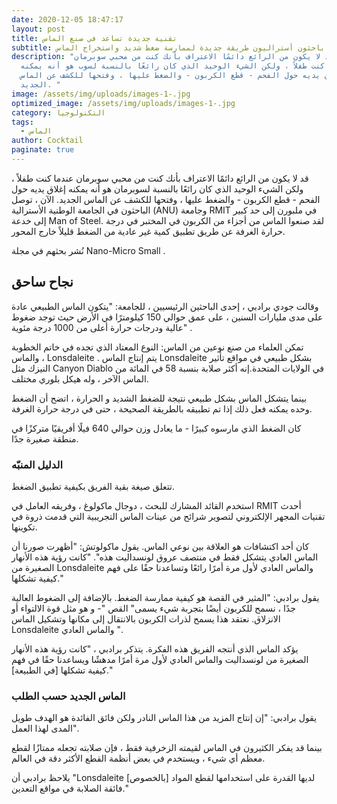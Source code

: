 ```yaml
---
date: 2020-12-05 18:47:17
layout: post
title: تقنية جديدة تساعد في صنع الماس
subtitle: يكتشف باحثون أستراليون طريقة جديدة لممارسة ضغط شديد واستخراج الماس.
description: "قد لا يكون من الرائع دائمًا الاعتراف بأنك كنت من محبي سوبرمان
  عندما كنت طفلاً ، ولكن الشيء الوحيد الذي كان رائعًا بالنسبة لسوب هو أنه يمكنه
  إغلاق يديه حول الفحم - قطع الكربون - والضغط عليها ، وفتحها للكشف عن الماس
  الجديد. "
image: /assets/img/uploads/images-1-.jpg
optimized_image: /assets/img/uploads/images-1-.jpg
category: التكنولوجيا
tags:
  - الماس
author: Cocktail
paginate: true
---
```

قد لا يكون من الرائع دائمًا الاعتراف بأنك كنت من محبي سوبرمان عندما كنت طفلاً ، ولكن الشيء الوحيد الذي كان رائعًا بالنسبة لسوبرمان  هو أنه يمكنه إغلاق يديه حول الفحم - قطع الكربون - والضغط عليها ، وفتحها للكشف عن الماس الجديد. الآن ، توصل الباحثون في الجامعة الوطنية الأسترالية (ANU) وجامعة RMIT في ملبورن إلى حد كبير إلى خدعة Man of Steel. لقد صنعوا الماس من أجزاء من الكربون في المختبر في درجة حرارة الغرفة عن طريق تطبيق كمية غير عادية من الضغط قليلاً خارج المحور.

نُشر بحثهم في مجلة Nano-Micro Small .

## نجاح ساحق

وقالت جودي برادبي ، إحدى الباحثين الرئيسيين ، للجامعة: "يتكون الماس الطبيعي عادة على مدى مليارات السنين ، على عمق حوالي 150 كيلومترًا في الأرض حيث توجد ضغوط عالية ودرجات حرارة أعلى من 1000 درجة مئوية" .

تمكن العلماء من صنع نوعين من الماس: النوع المعتاد الذي تجده في خاتم الخطوبة ، والماس Lonsdaleite . يتم إنتاج الماس Lonsdaleite بشكل طبيعي في مواقع تأثير النيزك مثل Canyon Diablo في الولايات المتحدة.إنه أكثر صلابة بنسبة 58 في المائة من الماس الآخر ، وله هيكل بلوري مختلف.

بينما يتشكل الماس بشكل طبيعي نتيجة للضغط الشديد و الحرارة ، اتضح أن الضغط وحده يمكنه فعل ذلك إذا تم تطبيقه بالطريقة الصحيحة ، حتى في درجة حرارة الغرفة.

كان الضغط الذي مارسوه كبيرًا - ما يعادل وزن حوالي 640 فيلًا أفريقيًا متركزًا في منطقة صغيرة جدًا.

### الدليل المنبّه

تتعلق صيغة بقية الفريق بكيفية تطبيق الضغط.

استخدم القائد المشارك للبحث ، دوجال ماكولوغ ، وفريقه العامل في RMIT أحدث تقنيات المجهر الإلكتروني لتصوير شرائح من عينات الماس التجريبية التي قدمت ذروة في تكوينها.

كان أحد اكتشافات هو العلاقة بين نوعي الماس. يقول ماكولوتش: "أظهرت صورنا أن الماس العادي يتشكل فقط في منتصف عروق لونسداليت هذه". "كانت رؤية هذه الأنهار الصغيرة من Lonsdaleite والماس العادي لأول مرة أمرًا رائعًا وتساعدنا حقًا على فهم كيفية تشكلها."

يقول برادبي: "المثير في القصة هو كيفية ممارسة الضغط. بالإضافة إلى الضغوط العالية جدًا ، نسمح للكربون أيضًا بتجربة شيء يسمى" القص "- و هو مثل قوة الالتواء أو الانزلاق. نعتقد هذا يسمح لذرات الكربون بالانتقال إلى مكانها وتشكيل الماس Lonsdaleite والماس العادي ".

يؤكد الماس الذي أنتجه الفريق هذه الفكرة. يتذكر برادبي ، "كانت رؤية هذه الأنهار الصغيرة من لونسداليت والماس العادي لأول مرة أمرًا مدهشًا ويساعدنا حقًا في فهم كيفية تشكلها \[في الطبيعة]."

### الماس الجديد حسب الطلب

يقول برادبي: "إن إنتاج المزيد من هذا الماس النادر ولكن فائق الفائدة هو الهدف طويل المدى لهذا العمل".

بينما قد يفكر الكثيرون في الماس لقيمته الزخرفية فقط ، فإن صلابته تجعله ممتازًا لقطع معظم أي شيء ، ويستخدم في بعض أنظمة القطع الأكثر دقة في العالم.

يلاحظ برادبي أن "Lonsdaleite \[بالخصوص] لديها القدرة على استخدامها لقطع المواد فائقة الصلابة في مواقع التعدين."